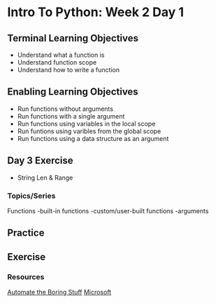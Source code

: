 # Intro To Python: Week 2 Day 1


## Terminal Learning Objectives
- Understand what a function is
- Understand function scope
- Understand how to write a function

## Enabling Learning Objectives
- Run functions without arguments
- Run functions with a  single argument
- Run functions using variables in the local scope
- Run funtions using varibles from the global scope
- Run functions using a data structure as an argument

## Day 3 Exercise
- String Len & Range

### Topics/Series
Functions
    -built-in functions
    -custom/user-built functions
    -arguments

## Practice

## Exercise

### Resources
[Automate the Boring Stuff](https://automatetheboringstuff.com/chapter3/)
[Microsoft](https://docs.microsoft.com/en-us/dotnet/visual-basic/programming-guide/language-features/procedures/differences-between-parameters-and-arguments)